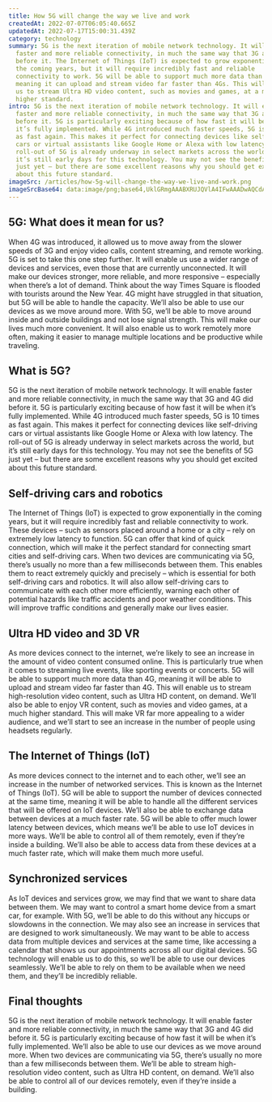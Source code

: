 ```yaml
---
title: How 5G will change the way we live and work
createdAt: 2022-07-07T06:05:40.665Z
updatedAt: 2022-07-17T15:00:31.439Z
category: technology
summary: 5G is the next iteration of mobile network technology. It will enable
  faster and more reliable connectivity, in much the same way that 3G and 4G did
  before it. The Internet of Things (IoT) is expected to grow exponentially in
  the coming years, but it will require incredibly fast and reliable
  connectivity to work. 5G will be able to support much more data than 4G,
  meaning it can upload and stream video far faster than 4Gs. This will enable
  us to stream Ultra HD video content, such as movies and games, at a much
  higher standard.
intro: 5G is the next iteration of mobile network technology. It will enable
  faster and more reliable connectivity, in much the same way that 3G and 4G did
  before it. 5G is particularly exciting because of how fast it will be when
  it’s fully implemented. While 4G introduced much faster speeds, 5G is 10 times
  as fast again. This makes it perfect for connecting devices like self-driving
  cars or virtual assistants like Google Home or Alexa with low latency. The
  roll-out of 5G is already underway in select markets across the world, but
  it’s still early days for this technology. You may not see the benefits of 5G
  just yet – but there are some excellent reasons why you should get excited
  about this future standard.
imageSrc: /articles/how-5g-will-change-the-way-we-live-and-work.png
imageSrcBase64: data:image/png;base64,UklGRmgAAABXRUJQVlA4IFwAAADwAQCdASoKAAoAAUAmJaACdAEQD0lUxiAA/t2yTp4Rd44aZ1XzeICISXgHKVd6qCt9hJUno+ZkgUtRi6HB5vNNJywRAfubSYOVjG4Zr/5cWaHrFvIUa+s3OqSAAA==
---
```


## 5G: What does it mean for us?

When 4G was introduced, it allowed us to move away from the slower speeds of 3G and enjoy video calls, content streaming, and remote working. 5G is set to take this one step further. It will enable us use a wider range of devices and services, even those that are currently unconnected. It will make our devices stronger, more reliable, and more responsive – especially when there’s a lot of demand. Think about the way Times Square is flooded with tourists around the New Year. 4G might have struggled in that situation, but 5G will be able to handle the capacity. We’ll also be able to use our devices as we move around more. With 5G, we’ll be able to move around inside and outside buildings and not lose signal strength. This will make our lives much more convenient. It will also enable us to work remotely more often, making it easier to manage multiple locations and be productive while traveling.

## What is 5G?

5G is the next iteration of mobile network technology. It will enable faster and more reliable connectivity, in much the same way that 3G and 4G did before it. 5G is particularly exciting because of how fast it will be when it’s fully implemented. While 4G introduced much faster speeds, 5G is 10 times as fast again. This makes it perfect for connecting devices like self-driving cars or virtual assistants like Google Home or Alexa with low latency. The roll-out of 5G is already underway in select markets across the world, but it’s still early days for this technology. You may not see the benefits of 5G just yet – but there are some excellent reasons why you should get excited about this future standard.

## Self-driving cars and robotics

The Internet of Things (IoT) is expected to grow exponentially in the coming years, but it will require incredibly fast and reliable connectivity to work. These devices – such as sensors placed around a home or a city – rely on extremely low latency to function. 5G can offer that kind of quick connection, which will make it the perfect standard for connecting smart cities and self-driving cars. When two devices are communicating via 5G, there’s usually no more than a few milliseconds between them. This enables them to react extremely quickly and precisely – which is essential for both self-driving cars and robotics. It will also allow self-driving cars to communicate with each other more efficiently, warning each other of potential hazards like traffic accidents and poor weather conditions. This will improve traffic conditions and generally make our lives easier.

## Ultra HD video and 3D VR

As more devices connect to the internet, we’re likely to see an increase in the amount of video content consumed online. This is particularly true when it comes to streaming live events, like sporting events or concerts. 5G will be able to support much more data than 4G, meaning it will be able to upload and stream video far faster than 4G. This will enable us to stream high-resolution video content, such as Ultra HD content, on demand. We’ll also be able to enjoy VR content, such as movies and video games, at a much higher standard. This will make VR far more appealing to a wider audience, and we’ll start to see an increase in the number of people using headsets regularly.

## The Internet of Things (IoT)

As more devices connect to the internet and to each other, we’ll see an increase in the number of networked services. This is known as the Internet of Things (IoT). 5G will be able to support the number of devices connected at the same time, meaning it will be able to handle all the different services that will be offered on IoT devices. We’ll also be able to exchange data between devices at a much faster rate. 5G will be able to offer much lower latency between devices, which means we’ll be able to use IoT devices in more ways. We’ll be able to control all of them remotely, even if they’re inside a building. We’ll also be able to access data from these devices at a much faster rate, which will make them much more useful.

## Synchronized services

As IoT devices and services grow, we may find that we want to share data between them. We may want to control a smart home device from a smart car, for example. With 5G, we’ll be able to do this without any hiccups or slowdowns in the connection. We may also see an increase in services that are designed to work simultaneously. We may want to be able to access data from multiple devices and services at the same time, like accessing a calendar that shows us our appointments across all our digital devices. 5G technology will enable us to do this, so we’ll be able to use our devices seamlessly. We’ll be able to rely on them to be available when we need them, and they’ll be incredibly reliable.

## Final thoughts

5G is the next iteration of mobile network technology. It will enable faster and more reliable connectivity, in much the same way that 3G and 4G did before it. 5G is particularly exciting because of how fast it will be when it’s fully implemented. We’ll also be able to use our devices as we move around more. When two devices are communicating via 5G, there’s usually no more than a few milliseconds between them. We’ll be able to stream high-resolution video content, such as Ultra HD content, on demand. We’ll also be able to control all of our devices remotely, even if they’re inside a building.
